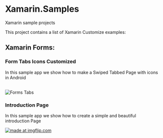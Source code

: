 # Xamarin.Samples
Xamarin sample projects

This project contains a list of Xamarin Customize examples: 


## Xamarin Forms: 

### Form Tabs Icons Customized 
In this sample app we show how to make a Swiped Tabbed Page with icons in Android 

<br>
<img src="https://github.com/CrossGeeks/Xamarin.Samples/blob/master/Xamarin%20Forms/ScreenShots/FormsTabs/swipe.gif" title="Forms Tabs"/>
<br>

### Introduction Page 
In this sample app we show how to create a simple and beautiful introduction Page 

<a href="https://imgflip.com/gif/1qdf3j"><img src="https://i.imgflip.com/1qdf3j.gif" title="made at imgflip.com"/></a>

